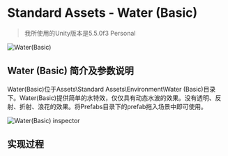 # Standard Assets - Water (Basic)

> 我所使用的Unity版本是5.5.0f3 Personal

![Water(Basic)](img/Water_basic.gif)


## Water (Basic) 简介及参数说明

Water(Basic)位于Assets\Standard Assets\Environment\Water (Basic)目录下。Water(Basic)提供简单的水特效，仅仅具有动态水波的效果。没有透明、反射、折射、浪花的效果。将Prefabs目录下的prefab拖入场景中即可使用。

![Water(Basic) inspector](img/water_basic_inspector.png)



## 实现过程

## 